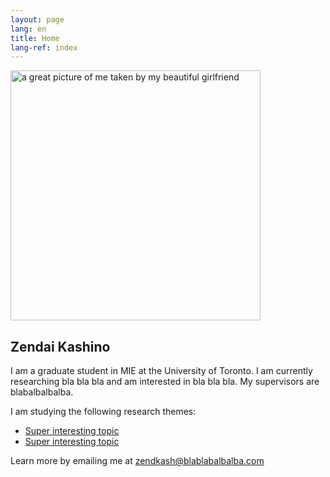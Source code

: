```yaml
---
layout: page
lang: en
title: Home 
lang-ref: index
---
```


<img src="IMG_20190101_150621.jpg" alt="a great picture of me taken by my beautiful girlfriend" width="400"/>


## Zendai Kashino

I am a graduate student in MIE at the University of Toronto. I am currently researching bla bla bla and am interested in bla bla bla. My supervisors are blabalbalbalba.


I am studying the following research themes:

* [Super interesting topic](../super-interesting-topic)
* [Super interesting topic](../super-interesting-topic)

Learn more by emailing me at zendkash@blablabalbalba.com
